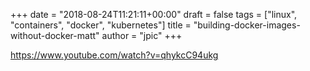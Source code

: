 +++
date = "2018-08-24T11:21:11+00:00"
draft = false
tags = ["linux", "containers", "docker", "kubernetes"]
title = "building-docker-images-without-docker-matt"
author = "jpic"
+++

https://www.youtube.com/watch?v=qhykcC94ukg


